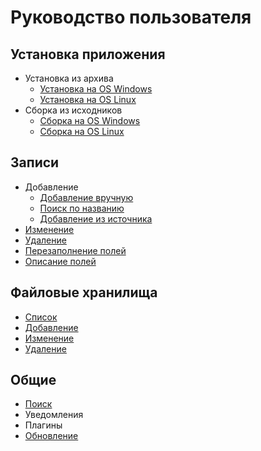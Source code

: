# Руководство пользователя

## Установка приложения

- Установка из архива
    - [Установка на OS Windows](/ru/user/install/dist/windows.md "Установка из архива на OS Windows")
    - [Установка на OS Linux](/ru/user/install/dist/nix.md "Установка из архива на OS Linux")
- Сборка из исходников
    - [Сборка на OS Windows](/ru/user/install/source/windows.md "Сборка из исходников на OS Windows")
    - [Сборка на OS Linux](/ru/user/install/source/nix.md "Сборка из исходников на OS Linux")

## Записи

- Добавление
    - [Добавление вручную](/ru/user/item/add/manually.md "Добавление записи вручную")
    - [Поиск по названию](/ru/user/item/add/search.md "Поиск источника заполнения записи")
    - [Добавление из источника](/ru/user/item/add/fill.md "Заполнение полей записи из источника")
- [Изменение](/ru/user/item/change.md "Изменение записи")
- [Удаление](/ru/user/item/delete.md "Удаление записи")
- [Перезаполнение полей](/ru/user/item/refill.md "Перезаполнение полей записи")
- [Описание полей](/ru/user/item/fields.md "Описание полей записи")

## Файловые хранилища

- [Список](/ru/user/storage/list.md "Список файловых хранилищ")
- [Добавление](/ru/user/storage/add.md "Добавление хранилища")
- [Изменение](/ru/user/storage/change.md "Изменение хранилища")
- [Удаление](/ru/user/storage/delete.md "Удаление файлового хранилища")

## Общие
- [Поиск](/ru/user/general/search.md "Поиск в базе данных")
- Уведомления
- Плагины
- [Обновление](/ru/user/general/update.md "Обновление приложения")